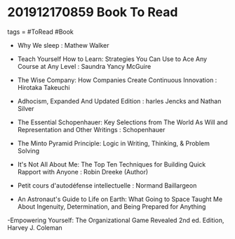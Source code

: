 # 201912170859 Book To Read
tags = #ToRead #Book


- Why We sleep : Mathew Walker

- Teach Yourself How to Learn: Strategies You Can Use to Ace Any Course at Any Level :  Saundra Yancy McGuire 

-  The Wise Company: How Companies Create Continuous Innovation : Hirotaka Takeuchi

- Adhocism, Expanded And Updated Edition : harles Jencks and Nathan Silver

- The Essential Schopenhauer: Key Selections from The World As Will and Representation and Other Writings : Schopenhauer 

- The Minto Pyramid Principle: Logic in Writing, Thinking, & Problem Solving 

- It's Not All About Me: The Top Ten Techniques for Building Quick Rapport with Anyone  :  Robin Dreeke (Author)

- Petit cours d'autodéfense intellectuelle : Normand Baillargeon 

- An Astronaut's Guide to Life on Earth: What Going to Space Taught Me About Ingenuity, Determination, and Being Prepared for Anything

-Empowering Yourself: The Organizational Game Revealed 2nd ed. Edition, Harvey J. Coleman